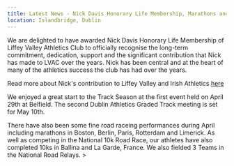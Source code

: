 ```yaml
---
title: Latest News - Nick Davis Honorary Life Membership, Marathons and Track Season is underway
location: Islandbridge, Dublin
---
```


We are delighted to have awarded Nick Davis Honorary Life Membership of Liffey Valley Athletics Club to officially recognise the long-term commitment, dedication, support and the significant contribution that Nick has made to LVAC over the years. Nick has been central and at the heart of many of the athletics success the club has had over the years. 

Read more about Nick's contribution to Liffey Valley and Irish Athletics <a href="https://liffeyvalleyac.com/news/2023/03/28/Nick-Davis-Hon-Life-Member" target="_blank" rel="noopener noreferrer">here </a>

We enjoyed a great start to the Track Season at the first event held on April 29th at Belfield. The second Dublin Athletics Graded Track meeting is set for May 10th. 

There have also been some fine road raceing performances during April including marathons in Boston, Berlin, Paris, Rotterdam and Limerick. As well as competing in the National 10k Road Race, our athletes have also completed 10ks in Ballina and La Garde, France. We also fielded 3 Teams in the National Road Relays. >
